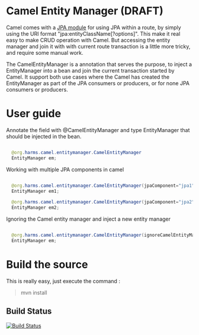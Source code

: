 # Camel Entity Manager (DRAFT)

Camel comes with a [JPA module](http://camel.apache.org/jpa.html) for using JPA within a route, 
by simply using the URI format "jpa:entityClassName[?options]". This make it real easy to make CRUD operation with Camel. 
But accessing the entity manager and join it with with current route transaction is a little more tricky, and require 
some manual work.

The CamelEntityManager is a annotation that serves the purpose, to inject a EntityManager into a bean
and join the current transaction started by Camel. It support both use cases where the Camel has created
the EntityManager as part of the JPA consumers or producers, or for none JPA consumers or producers.

# User guide

Annotate the field with @CamelEntityManager and type EntityManager that should be injected in the bean.

```java

  @org.harms.camel.entitymanager.CamelEntityManager
  EntityManager em;
```

Working with multiple JPA components in camel
```java

  @org.harms.camel.entitymanager.CamelEntityManager(jpaComponent="jpa1")
  EntityManager em1;
  
  @org.harms.camel.entitymanager.CamelEntityManager(jpaComponent="jpa2")
  EntityManager em2;
```

Ignoring the Camel entity manager and inject a new entity manager
```java

  @org.harms.camel.entitymanager.CamelEntityManager(ignoreCamelEntityManager=true)
  EntityManager em;
```
 
# Build the source
 
This is really easy, just execute the command : 

> mvn install 

Build Status
---------------

[![Build Status](https://travis-ci.org/fharms/camel-jpa-entitymanager.svg?branch=master)](https://travis-ci.org/fharms/camel-jpa-entitymanager)
